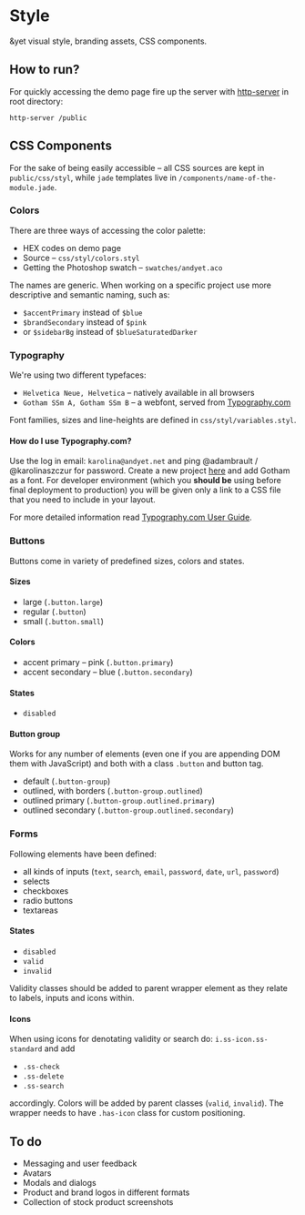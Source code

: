 # Style

&amp;yet visual style, branding assets, CSS components.

## How to run?

For quickly accessing the demo page fire up the server with [http-server](https://github.com/nodeapps/http-server) in root directory: 
```
http-server /public
```

## CSS Components
For the sake of being easily accessible &ndash; all CSS sources are kept in `public/css/styl`, while `jade` templates live in `/components/name-of-the-module.jade`.

### Colors
There are three ways of accessing the color palette:

- HEX codes on demo page
- Source &ndash; `css/styl/colors.styl`
- Getting the Photoshop swatch &ndash; `swatches/andyet.aco`

The names are generic. When working on a specific project use more descriptive and semantic naming, such as:

- `$accentPrimary` instead of `$blue` 
- `$brandSecondary` instead of `$pink`
- or `$sidebarBg` instead of `$blueSaturatedDarker`

### Typography
We're using two different typefaces:

- `Helvetica Neue, Helvetica` &ndash; natively available in all browsers
- `Gotham SSm A, Gotham SSm B` &ndash; a webfont, served from [Typography.com](http://www.typography.com/)

Font families, sizes and line-heights are defined in `css/styl/variables.styl`.

#### How do I use Typography.com?
Use the log in email: `karolina@andyet.net` and ping @adambrault / @karolinaszczur for password. Create a new project [here](https://www.typography.com/account/cloud-new-project.php) and add Gotham as a font. For developer environment (which you **should be** using before final deployment to production) you will be given only a link to a CSS file that you need to include in your layout. 

For more detailed information read [Typography.com User Guide](http://www.typography.com/cloud/user-guide/welcome).

### Buttons
Buttons come in variety of predefined sizes, colors and states. 

#### Sizes

* large (`.button.large`)
* regular (`.button`)
* small (`.button.small`)

#### Colors

* accent primary &ndash; pink (`.button.primary`)
* accent secondary &ndash; blue (`.button.secondary`)

#### States

* `disabled`

#### Button group
Works for any number of elements (even one if you are appending DOM them with JavaScript) and both with a class `.button` and button tag.

* default (`.button-group`)
* outlined, with borders (`.button-group.outlined`)
* outlined primary (`.button-group.outlined.primary`)
* outlined secondary (`.button-group.outlined.secondary`)

### Forms
Following elements have been defined:

* all kinds of inputs (`text`, `search`, `email`, `password`, `date`, `url`, `password`)
* selects
* checkboxes
* radio buttons
* textareas

#### States

* `disabled` 
* `valid`
* `invalid`

Validity classes should be added to parent wrapper element as they relate to labels, inputs and icons within.

#### Icons
When using icons for denotating validity or search do: `i.ss-icon.ss-standard` and add 

* `.ss-check`
* `.ss-delete`
* `.ss-search`

accordingly. Colors will be added by parent classes (`valid`, `invalid`). The wrapper needs to have `.has-icon` class for custom positioning.

## To do

- Messaging and user feedback
- Avatars
- Modals and dialogs
- Product and brand logos in different formats
- Collection of stock product screenshots
